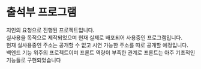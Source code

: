 # 출석부 프로그램
지인의 요청으로 진행된 프로젝트입니다.<br/>
실사용을 목적으로 제작되었으며 현재 실제로 배포되어 사용중인 프로그램입니다.<br/>
현재 실사용중인 주소는 공개할 수 없고 시연 가능한 주소를 따로 공개할 예정입니다.<br/>
백엔드 기능 위주의 프로젝트이며 프론트 역량이 부족한 관계로 프론트는 아주 기초적인 기능들로 구현되었습니다




